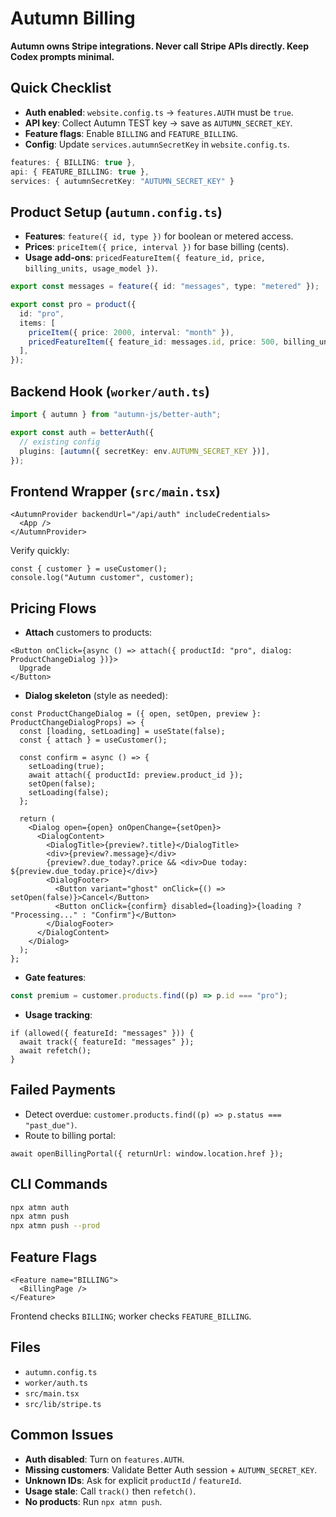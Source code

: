# Autumn Billing

**Autumn owns Stripe integrations. Never call Stripe APIs directly. Keep Codex prompts minimal.**

## Quick Checklist

* **Auth enabled**: `website.config.ts` → `features.AUTH` must be `true`.
* **API key**: Collect Autumn TEST key → save as `AUTUMN_SECRET_KEY`.
* **Feature flags**: Enable `BILLING` and `FEATURE_BILLING`.
* **Config**: Update `services.autumnSecretKey` in `website.config.ts`.

```typescript
features: { BILLING: true },
api: { FEATURE_BILLING: true },
services: { autumnSecretKey: "AUTUMN_SECRET_KEY" }
```

## Product Setup (`autumn.config.ts`)

* **Features**: `feature({ id, type })` for boolean or metered access.
* **Prices**: `priceItem({ price, interval })` for base billing (cents).
* **Usage add-ons**: `pricedFeatureItem({ feature_id, price, billing_units, usage_model })`.

```typescript
export const messages = feature({ id: "messages", type: "metered" });

export const pro = product({
  id: "pro",
  items: [
    priceItem({ price: 2000, interval: "month" }),
    pricedFeatureItem({ feature_id: messages.id, price: 500, billing_units: 100, usage_model: "pay_per_use" }),
  ],
});
```

## Backend Hook (`worker/auth.ts`)

```typescript
import { autumn } from "autumn-js/better-auth";

export const auth = betterAuth({
  // existing config
  plugins: [autumn({ secretKey: env.AUTUMN_SECRET_KEY })],
});
```

## Frontend Wrapper (`src/main.tsx`)

```tsx
<AutumnProvider backendUrl="/api/auth" includeCredentials>
  <App />
</AutumnProvider>
```

Verify quickly:

```tsx
const { customer } = useCustomer();
console.log("Autumn customer", customer);
```

## Pricing Flows

* **Attach** customers to products:

```tsx
<Button onClick={async () => attach({ productId: "pro", dialog: ProductChangeDialog })}>
  Upgrade
</Button>
```

* **Dialog skeleton** (style as needed):

```tsx
const ProductChangeDialog = ({ open, setOpen, preview }: ProductChangeDialogProps) => {
  const [loading, setLoading] = useState(false);
  const { attach } = useCustomer();

  const confirm = async () => {
    setLoading(true);
    await attach({ productId: preview.product_id });
    setOpen(false);
    setLoading(false);
  };

  return (
    <Dialog open={open} onOpenChange={setOpen}>
      <DialogContent>
        <DialogTitle>{preview?.title}</DialogTitle>
        <div>{preview?.message}</div>
        {preview?.due_today?.price && <div>Due today: ${preview.due_today.price}</div>}
        <DialogFooter>
          <Button variant="ghost" onClick={() => setOpen(false)}>Cancel</Button>
          <Button onClick={confirm} disabled={loading}>{loading ? "Processing..." : "Confirm"}</Button>
        </DialogFooter>
      </DialogContent>
    </Dialog>
  );
};
```

* **Gate features**:

```typescript
const premium = customer.products.find((p) => p.id === "pro");
```

* **Usage tracking**:

```tsx
if (allowed({ featureId: "messages" })) {
  await track({ featureId: "messages" });
  await refetch();
}
```

## Failed Payments

* Detect overdue: `customer.products.find((p) => p.status === "past_due")`.
* Route to billing portal:

```tsx
await openBillingPortal({ returnUrl: window.location.href });
```

## CLI Commands

```bash
npx atmn auth
npx atmn push
npx atmn push --prod
```

## Feature Flags

```tsx
<Feature name="BILLING">
  <BillingPage />
</Feature>
```

Frontend checks `BILLING`; worker checks `FEATURE_BILLING`.

## Files

* `autumn.config.ts`
* `worker/auth.ts`
* `src/main.tsx`
* `src/lib/stripe.ts`

## Common Issues

* **Auth disabled**: Turn on `features.AUTH`.
* **Missing customers**: Validate Better Auth session + `AUTUMN_SECRET_KEY`.
* **Unknown IDs**: Ask for explicit `productId` / `featureId`.
* **Usage stale**: Call `track()` then `refetch()`.
* **No products**: Run `npx atmn push`.
